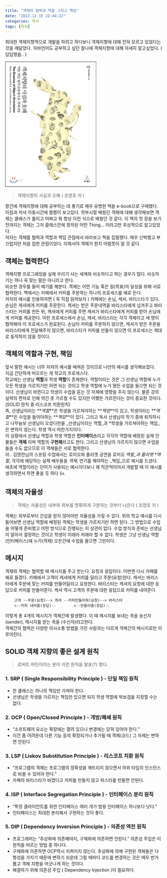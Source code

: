 ```yaml
---
title: "객체의 협력과 역할 그리고 책임"
date: "2022-12-15 22:44:22"
categories: 독서
tags: [독서]
---
```


최대한 객체지향적으로 개발을 하려고 하다보니 객체지향에 대해 전혀 모르고 있었다는 것을 깨달았다. 자바언어도 공부하고 싶던 찰나에 객체지향에 대해 자세히 알고싶었다. ( 답답했음.. )

![image](/assets/img/2024-11-14-객체의-협력과-역할-그리고-책임/Pasted-image-20241114224456.png)
> 객체지향의 사실과 오해 ( 조영호 저 )

항간에 객체지향에 대해 공부하는 데 좋기로 매우 유명한 책을 e-book으로 구매했다. 아침과 저녁 이동시간에 짬짬이 보고있다. 학부시절 배웠던 객체에 대해 생각해보면 객체는 클래스가 틀이고 어쩌고 뭐 항상 이런 식으로 배웠던 것 같다. 이 책의 첫 장을 보기 전까지는 객체는 그저 클래스안에 정의된 어떤 Thing... 이라고만 추상적으로 알고있었다.  
저자는 객체를 협력과 역할과 책임 관점에서 바라보고 책을 집필했다. 매우 신박했고 부끄럽지만 처음 접한 관점이었다. 이제서야 객체가 뭔지 어렴풋이 알 것 같다.

## 객체는 협력한다

객체지향 프로그래밍을 실제 우리가 사는 세계와 비슷하다고 하는 경우가 많다. 비슷하기는 하나 꼭 맞는 말은 아니라고 한다.  
비슷한 경우를 들어 얘기를 해본다. 객체는 어떤 기능 혹은 일(목표)의 달성을 위해 서로 협력한다. 책에서는 카페에서 커피를 주문하는 하나의 프로세스를 예로 든다.  
저자의 예시를 인용하자면 ( 꼭 직접 읽어보자 ) 카페에는 손님, 캐셔, 바리스타가 있다. 손님은 캐셔에게 커피를 주문한다. 캐셔는 받은 주문내역을 바리스타에게 넘겨주고 바리스타는 커피를 만든 뒤, 캐셔에게 커피를 주면 캐셔가 바리스타에게 커피를 받아 손님에게 커피를 제공한다. 이런 프로세스에서 손님, 캐셔, 바리스타는 각각 객체이고 세 명이 협력해야 이 프로세스가 완료된다. 손님이 커피를 주문하지 않으면, 캐셔가 받은 주문을 바리스타에게 전달해주지 않으면, 바리스타가 커피를 만들지 않으면 이 프로세스는 제대로 동작하지 않을 것이다.

## 객체의 역할과 구현, 책임

앞서 말한 예시는 너무 저자의 예시를 배껴온 것이므로 나만의 예시를 생각해보겠다.  
지금 간단하게 떠오르는 게 학교의 프로세스다.  
학교에는 선생님 **역할**과 학생 **역할**이 존재한다. 역할이라는 것은 그 선생님 역할에 누가오든 학생을 가르치기만 하면 되는 것이고 학생 역할에 누가 됐든 수업을 들으면 되는 것이다. 선생님이 바뀐다고 학생이 수업을 듣는 것 자체에 영향을 주지 않는다. 물론 강의 실력의 편차로 인해 약간 못 가르칠 수도 있지만 어쨌든 가르친다는 것이 중요한 것이다. (SOLID 원칙 중 리스코프 치환원칙)  
즉, 선생님이라는 **_역할_**은 학생을 가르쳐야하는 **_책임_**이 있고, 학생이라는 **_역할_**은 수업을 들어야하는 **_책임_**이 있다. 그리고 독사 선생님이 학기 중에 퇴직하시고 나무늘보 선생님이 오셨다한들 _선생님이라는 역할_과 *학생을 가르쳐야하는 책임_은 변하지 않는다. 학생 역시 마찬가지이다.  
이 상황에서 선생님 역할과 학생 역할은 **인터페이스**이고 각각의 역할에 배정된 실제 인물들은 **객체** 이며 역할의 **구현체**라고도 한다. 그리고 선생님이 가르치지 않으면 수업을 들을 수도 없으므로 이 객체들은 서로 협력한다.  
아.. 김영한님의 스프링 수업에서는 로미오와 줄리엣 공연을 로미오 _역할_과 줄리엣 *역할_, 각각에 해당하는 실제 배우들을 _객체_, 연기를 해야하는 _책임_으로 예시를 드셨다. 애초에 역할이라는 단어가 사용되는 예시이다보니 꽤 직관적이어서 개발할 때 이 예시를 생각하면서 하면 좋을 듯 하다 👍.

## 객체의 자율성

> 객체는 자율성은 내부와 외부를 명확하게 구분하는 것부터 나온다 ( 조영호 저 )

객체는 외부로부터 간섭을 받지 않아야만 자율성을 가질 수 있다. 위의 학교 예시를 다시 들어보면 선생님 역할에 배정된 객체는 학생을 가르치기만 하면 된다. 그 방법으로 수업을 어떻게 준비했고 어떤 방식으로 진행되는 지 상관이 없다. 수업 방식과 준비는 선생님이 알아서 결정하는 것이고 학생이 이래라 저래라 할 수 없다. 학생은 그냥 선생님 역할(인터페이스)에 누가(객체) 오든간에 수업을 들으면 그만이다.

## 메시지

객체와 객체는 협력할 때 메시지를 주고 받는다. 요청과 응답이다. 이번엔 다시 카페를 예로 들겠다. 카페에서 고객이 캐셔에게 커피를 달라고 주문(요청)한다. 캐셔는 바리스타에게 주문에 맞는 커피를 만들어달라고 요청한다. 바리스타는 캐셔의 요청에 대한 응답으로 커피를 만들어준다. 캐셔 역시 고객의 주문에 대한 응답으로 커피를 내어준다.

```brainfuck
    고객 --주문(요청)--> 캐셔 --커피만들어줘(요청)--> 바리스타
    <--커피 내어줌(응답)--        <--만들어줌(응답)--
```

이렇게 총 4개의 메시지가 객체간에 발생했다. 이 때 메시지를 보내는 측을 송신자(sender), 메시지를 받는 측을 (수신자)라고한다.  
객체간의 협력은 다양한 의사소통 방법을 가진 사람과는 다르게 객체간의 메시지로만 이루어진다.

## SOLID 객체 지향의 좋은 설계 원칙

> 로버트 마틴이라는 분이 이런 원칙을 발표(?) 했다.

### 1. SRP ( Single Responsibility Principle ) - 단일 책임 원칙

- 한 클래스는 하나의 책임만 가져야 한다.
- 선생님은 학생을 가르치는 책임만 있으면 되지 학생 역할에 박보검을 지정할 수는 없다.

### 2. OCP ( Open/Closed Principle ) - 개방/폐쇄 원칙

- “소프트웨어 요소는 확장에는 열려 있으나 변경에는 닫혀 있어야 한다.”
- 이건 좀 어려운데 다른 기능 등의 확장되거나 추가될 때 객체(코드) 그 자체는 변하면 안된다.

### 3. LSP ( Liskov Substitution Principle ) - 리스코프 치환 원칙

- “프로그램의 객체는 프로그램의 정확성을 깨뜨리지 않으면서 하위 타입의 인스턴스로 바꿀 수 있어야 한다.”
- 카페의 바리스타가 바꼈다고 커피를 만들지 않고 파스타를 만들면 안된다.

### 4. ISP ( Interface Segregation Principle ) - 인터페이스 분리 원칙

- “특정 클라이언트를 위한 인터페이스 여러 개가 범용 인터페이스 하나보다 낫다.”
- 인터페이스는 최대한 분리해서 구현하는 것이 좋다.

### 5. DIP ( Dependency Inversion Principle ) - 의존성 역전 원칙

- 프로그래머는 “추상화에 의존해야지, 구체화에 의존하면 안된다.” 의존성 주입은 이 원칙을 따르는 방법 중 하나다.
- 구체화에 의존하면 OCP역시 치켜지지 않는다. 추상화에 의해 구현된 객체들은 다형성을 가지기 때문에 변하기 쉬운데 그럴 때마다 코드를 변경하는 것은 매우 번거롭고 객체 지향을 어긋나게 하는 것이다.
- 해결하기 위해 의존성 주입 ( Dependency Injection )이 필요하다.
